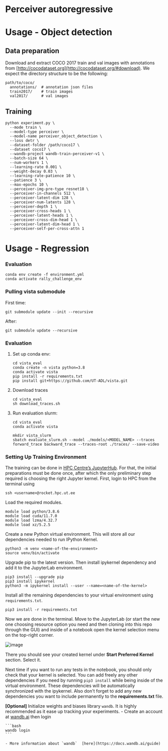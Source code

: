 Perceiver autoregressive
========

# Usage - Object detection

## Data preparation

Download and extract COCO 2017 train and val images with annotations from
[http://cocodataset.org](http://cocodataset.org/#download).
We expect the directory structure to be the following:
```
path/to/coco/
  annotations/  # annotation json files
  train2017/    # train images
  val2017/      # val images
```

## Training

```shell
python experiment.py \
  --mode train \
  --model-type perceiver \
  --model-name perceiver_object_detection \
  --loss detr \
  --dataset-folder /path/coco17 \
  --dataset coco17 \
  --wandb-project wandb-train-perceiver-v1 \
  --batch-size 64 \
  --num-workers 1 \
  --learning-rate 0.001 \
  --weight-decay 0.03 \
  --learning-rate-patience 10 \
  --patience 3 \
  --max-epochs 10 \
  --perceiver-img-pre-type resnet18 \
  --perceiver-in-channels 512 \
  --perceiver-latent-dim 128 \
  --perceiver-num-latents 128 \
  --perceiver-depth 1 \
  --perceiver-cross-heads 1 \
  --perceiver-latent-heads 1 \
  --perceiver-cross-dim-head 1 \
  --perceiver-latent-dim-head 1 \
  --perceiver-self-per-cross-attn 1
```

# Usage - Regression

### Evaluation 

```
conda env create -f environment.yml
conda activate rally_challenge_env
```

### Pulling vista submodule
First time:
```
git submodule update --init --recursive
```

After:
```
git submodule update --recursive
```
### Evaluation 
1. Set up conda env:
     ```
    cd vista_eval
    conda create -n vista python=3.8
    conda activate vista
    pip install -r requirements.txt
    pip install git+https://github.com/UT-ADL/vista.git
    ```

1. Download traces
    ```
    cd vista_eval
    sh download_traces.sh
    ```

1. Run evaluation slurm:
    ```
    cd vista_eval
    conda activate vista
    ```
    ```
    mkdir vista_slurm
    sbatch evaluate_slurm.sh --model ./models/<MODEL_NAME> --traces forward_trace backward_trace --traces-root ./traces/ --save-video
    ```
### Setting Up Training Environment
The training can be done in [HPC Centre’s JupyterHub](https://docs.hpc.ut.ee/course/lab5/#jupyter). For that, the initial preparations must be done once, after which the only preliminary step required is choosing the right Jupyter kernel.
First, login to HPC from the terminal using
```
ssh <username>@rocket.hpc.ut.ee
```
Load the required modules.
```
module load python/3.8.6
module load cuda/11.7.0
module load lzma/4.32.7
module load xz/5.2.5
```
Create a new Python virtual environment. This will store all our dependencies needed to run IPython Kernel.
```
python3 -m venv <name-of-the-environment>
source venv/bin/activate
```
Upgrade pip to the latest version. Then install ipykernel dependency and add it to the JupyterLab environment.
```
pip3 install --upgrade pip
pip3 install ipykernel
python3 -m ipykernel install --user --name=<name-of-the-kernel>
```
Install all the remaining dependencies to your virtual environment using `requirements.txt`.
```
pip3 install -r requirements.txt
```
Now we are done in the terminal. Move to the JupyterLab (or start the new one choosing resource option you need and then cloning into this repo through the GUI) and inside of a notebook open the kernel selection menu on the top-right corner.

![image](https://github.com/gorixInc/rally-challenge-24/assets/73139441/9a8dcb0b-4b07-449f-95bb-37c2ca741fc0)

There you should see your created kernel under **Start Preferred Kernel** section. Select it.

Next time if you want to run any tests in the notebook, you should only check that your kernel is selected. You can add freely any other dependencies if you need by running `pip3 install` while being inside of the virtual environment. These dependencies will be automatically synchronized with the ipykernel. Also don't forget to add any new dependencies you want to include permanently to the **requirements.txt** file.

**[Optional]** Initialize weights and biases library `wandb`. It is highly recommended as it ease up tracking your experiments.
    - Create an account at [wandb.ai](http://wandb.ai) then login
    
    ```bash
    wandb login
    ```
    
    - More information about `wandb`  [here](https://docs.wandb.ai/guide)
